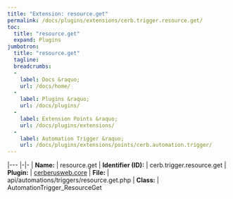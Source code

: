 ```yaml
---
title: "Extension: resource.get"
permalink: /docs/plugins/extensions/cerb.trigger.resource.get/
toc:
  title: "resource.get"
  expand: Plugins
jumbotron:
  title: "resource.get"
  tagline: 
  breadcrumbs:
  -
    label: Docs &raquo;
    url: /docs/home/
  -
    label: Plugins &raquo;
    url: /docs/plugins/
  -
    label: Extension Points &raquo;
    url: /docs/plugins/extensions/
  -
    label: Automation Trigger &raquo;
    url: /docs/plugins/extensions/points/cerb.automation.trigger/
---
```


|---
|-|-
| **Name:** | resource.get
| **Identifier (ID):** | cerb.trigger.resource.get
| **Plugin:** | [cerberusweb.core](/docs/plugins/cerberusweb.core/)
| **File:** | api/automations/triggers/resource.get.php
| **Class:** | AutomationTrigger_ResourceGet

